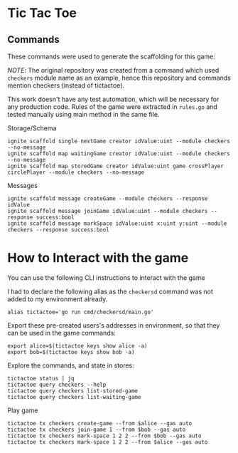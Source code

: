 
Tic Tac Toe
=

Commands
-


These commands were used to generate the scaffolding for this game:

*NOTE*: The original repository was created from a command which used `checkers` module name as an example, hence this repository and commands mention checkers (instead of tictactoe).

This work doesn't have any test automation, which will be necessary for any production code. Rules of the game were extracted in `rules.go` and tested manually using main method in the same file. 


Storage/Schema

```
ignite scaffold single nextGame creator idValue:uint --module checkers --no-message
ignite scaffold map waitingGame creator idValue:uint --module checkers --no-message
ignite scaffold map storedGame creator idValue:uint game crossPlayer circlePlayer --module checkers --no-message
```

Messages

```
ignite scaffold message createGame --module checkers --response idValue
ignite scaffold message joinGame idValue:uint --module checkers --response success:bool
ignite scaffold message markSpace idValue:uint x:uint y:uint --module checkers --response success:bool
```


How to Interact with the game
=

You can use the following CLI instructions to interact with the game

I had to declare the following alias as the `checkersd` command was not added to my environment already. 

`alias tictactoe='go run cmd/checkersd/main.go'`


Export these pre-created users's addresses in environment, so that they can be used in the game commands:

```
export alice=$(tictactoe keys show alice -a)
export bob=$(tictactoe keys show bob -a)
```

Explore the commands, and state in stores:

```
tictactoe status | jq
tictactoe query checkers --help 
tictactoe query checkers list-stored-game 
tictactoe query checkers list-waiting-game 
```


Play game

```
tictactoe tx checkers create-game --from $alice --gas auto
tictactoe tx checkers join-game 1 --from $bob --gas auto
tictactoe tx checkers mark-space 1 2 2 --from $bob --gas auto
tictactoe tx checkers mark-space 1 2 2 --from $alice --gas auto
```


